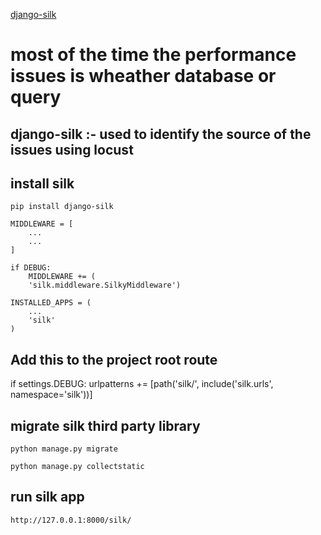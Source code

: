 [django-silk](https://github.com/jazzband/django-silk)
# most of the time the performance issues is wheather database or query

## django-silk :- used to identify the source of the issues using locust

## install silk
```
pip install django-silk
```

```
MIDDLEWARE = [
    ...
    ...
]
```

```
if DEBUG:
    MIDDLEWARE += (
    'silk.middleware.SilkyMiddleware')
```

```
INSTALLED_APPS = (
    ...
    'silk'
)
```
## Add this to the project root route
if settings.DEBUG:
    urlpatterns += [path('silk/', include('silk.urls', namespace='silk'))]
## migrate silk third party library
```
python manage.py migrate

python manage.py collectstatic
```
## run silk app
```
http://127.0.0.1:8000/silk/
```